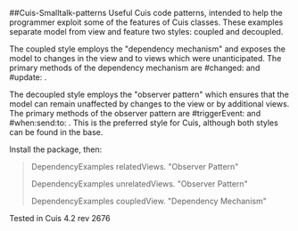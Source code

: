 ##Cuis-Smalltalk-patterns
Useful Cuis code patterns, intended to help the programmer exploit some of the features of Cuis classes. These examples separate model from view and feature two styles: coupled and decoupled.

The coupled style employs the "dependency mechanism" and exposes the model to changes in the view and to views which were unanticipated. The primary methods of the dependency mechanism are #changed: and #update: .

The decoupled style employs the "observer pattern" which ensures that the model can remain unaffected by changes to the view or by additional views. The primary methods of the observer pattern are #triggerEvent: and #when:send:to: . This is the preferred style for Cuis, although both styles can be found in the base.

Install the package, then:


>DependencyExamples relatedViews.			"Observer Pattern"
>
>DependencyExamples unrelatedViews.		"Observer Pattern"
>
>DependencyExamples coupledView.			"Dependency Mechanism"

Tested in Cuis 4.2  rev 2676